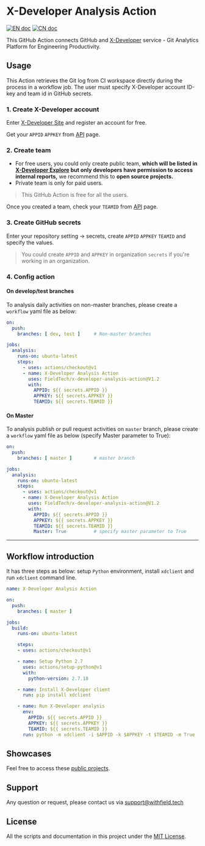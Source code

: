 # X-Developer Analysis Action

[![EN doc](https://img.shields.io/badge/document-English-blue.svg)](https://github.com/FieldTech/x-developer-analysis-action/blob/master/README.md)
[![CN doc](https://img.shields.io/badge/文档-中文版-blue.svg)](https://github.com/FieldTech/x-developer-analysis-action/blob/master/README-zh-cn.md)

This GitHub Action connects GitHub and [X-Developer](https://x-developer.cn) service - Git Analytics Platform for Engineering Productivity.

## Usage

This Action retrieves the Git log from CI workspace directly during the process in a workflow job. The user must specify X-Developer account ID-key and team id in GitHub secrets.

### 1. Create X-Developer account

Enter [X-Developer Site](https://x-developer.cn) and register an account for free.

Get your `APPID` `APPKEY` from [API](https://x-developer.cn/accounts/api) page.

### 2. Create team

- For free users, you could only create public team, **which will be listed in [X-Developer Explore](https://x-developer.cn) but only developers have permission to access internal reports,** we recommend this to **open source projects.**
- Private team is only for paid users.

> This GitHub Action is free for all the users.

Once you created a team, check your `TEAMID` from [API](https://x-developer.cn/accounts/api) page.

### 3. Create GitHub secrets

Enter your repository setting -> secrets, create `APPID` `APPKEY` `TEAMID` and specify the values.

> You could create `APPID` and `APPKEY` in organization `secrets` if you're working in an organization.

### 4. Config action

#### On develop/test branches

To analysis daily activities on non-master branches, please create a `workflow` yaml file as below:

```yaml
on:
  push:
    branches: [ dev, test ]     # Non-master branches

jobs:
  analysis:
    runs-on: ubuntu-latest
    steps:
      - uses: actions/checkout@v1
      - name: X-Developer Analysis Action
        uses: FieldTech/x-developer-analysis-action@V1.2
        with:
          APPID: ${{ secrets.APPID }}
          APPKEY: ${{ secrets.APPKEY }}
          TEAMID: ${{ secrets.TEAMID }}
```

#### On Master

To analysis publish or pull request activities on `master` branch, please create a `workflow` yaml file as below (specify Master parameter to True):

```yaml
on:
  push:
    branches: [ master ]        # master branch

jobs:
  analysis:
    runs-on: ubuntu-latest
    steps:
      - uses: actions/checkout@v1
      - name: X-Developer Analysis Action
        uses: FieldTech/x-developer-analysis-action@V1.2
        with:
          APPID: ${{ secrets.APPID }}
          APPKEY: ${{ secrets.APPKEY }}
          TEAMID: ${{ secrets.TEAMID }}
          Master: True          # specify master parameter to True
```

---

## Workflow introduction

It has three steps as below: setup `Python` environment, install `xdclient` and run `xdclient` command line.

```yaml
name: X-Developer Analysis Action

on:
  push:
    branches: [ master ]

jobs:
  build:
    runs-on: ubuntu-latest

    steps:
    - uses: actions/checkout@v1

    - name: Setup Python 2.7
      uses: actions/setup-python@v1
      with:
        python-version: 2.7.18

    - name: Install X-Developer client
      run: pip install xdclient

    - name: Run X-Developer analysis
      env:
        APPID: ${{ secrets.APPID }}
        APPKEY: ${{ secrets.APPKEY }}
        TEAMID: ${{ secrets.TEAMID }}
      run: python -m xdclient -i $APPID -k $APPKEY -t $TEAMID -m True
```

## Showcases

Feel free to access these [public projects](https://x-developer.cn/projects/).

## Support

Any question or request, please contact us via [support@withfield.tech](mailto:support@withfield.tech)

## License

All the scripts and documentation in this project under the [MIT License](https://github.com/FieldTech/x-developer-analysis-actions/blob/master/LICENSE).
